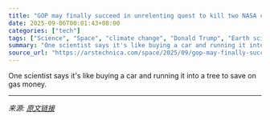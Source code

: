 ```yaml
---
title: "GOP may finally succeed in unrelenting quest to kill two NASA climate satellites"
date: 2025-09-06T00:01:43+08:00
categories: ["tech"]
tags: ["Science", "Space", "climate change", "Donald Trump", "Earth science", "greenhouse gases", "NASA", "nasa budget", "orbiting carbon observatory", "space policy"]
summary: "One scientist says it's like buying a car and running it into a tree to save on gas money."
source_url: "https://arstechnica.com/space/2025/09/gop-may-finally-succeed-in-unrelenting-quest-to-kill-two-nasa-climate-satellites/"
---
```


One scientist says it's like buying a car and running it into a tree to save on gas money.

---

*来源: [原文链接](https://arstechnica.com/space/2025/09/gop-may-finally-succeed-in-unrelenting-quest-to-kill-two-nasa-climate-satellites/)*
